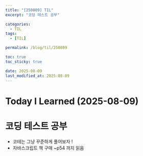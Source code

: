 ```yaml
---
title: "[250809] TIL"
excerpt: "코딩 테스트 공부"

categories:
  - TIL
tags:
  - [TIL]

permalink: /blog/til/250809

toc: true
toc_sticky: true

date: 2025-08-09
last_modified_at: 2025-08-09
---
```


# Today I Learned (2025-08-09)

# 코딩 테스트 공부

- 코테는 그냥 꾸준하게 풀어보자 !
- 자바스크립트 책 구매 ~p54 까지 읽음
